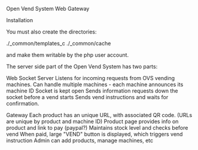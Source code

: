 Open Vend System Web Gateway

Installation

You must also create the directories:

./_common/templates_c
./_common/cache

and make them writable by the php user account.

The server side part of the Open Vend System has two parts:

Web Socket Server
	Listens for incoming requests from OVS vending machines.
	Can handle multiple machines - each machine announces its machine ID
	Socket is kept open
	Sends information requests down the socket before a vend starts
	Sends vend instructions and waits for confirmation.

Gateway
	Each product has an unique URL, with associated QR code.
	(URLs are unique by product and machine ID)
	Product page provides info on product and link to pay (paypal?)
	Maintains stock level and checks before vend
	When paid, large "VEND" button is displayed, which triggers vend instruction
	Admin can add products, manage machines, etc
